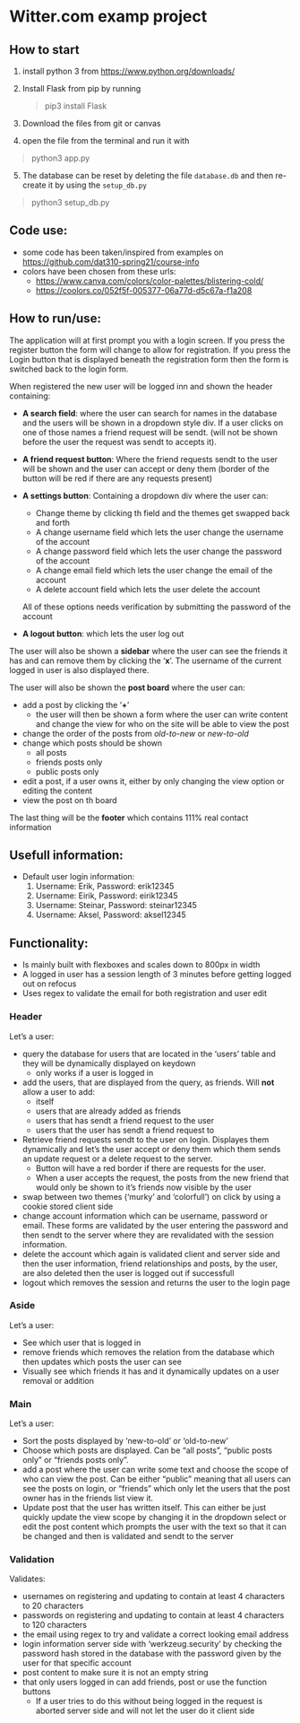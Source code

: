 
# Witter.com examp project

## How to start

1. install python 3 from https://www.python.org/downloads/

2. Install Flask from pip by running 

    > pip3 install Flask

3. Download the files from git or canvas

4. open the file from the terminal and run it with

> python3 app.py

5. The database can be reset by deleting the file `database.db` and then re-create it by using the  `setup_db.py`

> python3 setup_db.py



## Code use:

* some code has been taken/inspired from examples on https://github.com/dat310-spring21/course-info
* colors have been chosen from these urls:
    * https://www.canva.com/colors/color-palettes/blistering-cold/ 
    * https://coolors.co/052f5f-005377-06a77d-d5c67a-f1a208
    



## How to run/use:

The application will at first prompt you with a login screen. If you press the register button the form will change to allow for registration. If you press the Login button that is displayed beneath the registration form then the form is switched back to the login form. 

When registered the new user will be logged inn and shown the header containing:

* **A search field**: where the user can search for names in the database and the users will be shown in a dropdown style div. If a user clicks on one of those names a friend request will be sendt. (will not be shown before the user the request was sendt to accepts it).

* **A friend request button**: Where the friend requests sendt to the user will be shown and the user can accept or deny them (border of the button will be red if there are any requests present)

* **A settings button**: Containing a dropdown div where the user can:

    * Change theme by clicking th field and the themes get swapped back and forth
    * A change username field which lets the user change the username of the account
    * A change password field which lets the user change the password of the account
    * A change email field which lets the user change the email of the account
    * A delete account field which lets the user delete the account

    All of these options needs verification by submitting the password of the account

* **A logout button**: which lets the user log out

The user will also be shown a **sidebar** where the user can see the friends it has and can remove them by clicking the ‘**x**’. The  username of the current logged in user is also displayed there.

The user will also be shown the **post board** where the user can:

*  add a post by clicking the ‘**+**’
    * the user will then be shown a form where the user can write content and change the view for who on the site will be able to view the post
* change the order of the posts from *old-to-new* or *new-to-old*
* change which posts should be shown 
    * all posts
    * friends posts only
    * public posts only
* edit a post, if a user owns it, either by only changing the view option or editing the content
* view the post on th board

The last thing will be the **footer** which contains 111% real contact information



## Usefull information:

* Default user login information:
    1. Username: Erik, Password: erik12345
    2. Username: Eirik, Password: eirik12345
    3. Username: Steinar, Password: steinar12345
    4. Username: Aksel, Password: aksel12345



## Functionality:

* Is mainly built with flexboxes and scales down to 800px in width
* A logged in user has a session length of 3 minutes before getting logged out on refocus
* Uses regex to validate the email for both registration and user edit

### Header

Let’s a user:

* query the database for users that are located in the ‘users’ table and they will be dynamically displayed on keydown
    * only works if a user is logged in
* add the users, that are displayed from the query, as friends. Will **not** allow a user to add:
    * itself 
    * users that are already added as friends
    * users that has sendt a friend request to the user
    *  users that the user has sendt a friend request to
* Retrieve friend requests sendt to the user on login. Displayes them dynamically and let’s the user accept or deny them which them sends an update request or a delete request to the server. 
    * Button will have a red border if there are requests for the user.
    * When a user accepts the request, the posts from the new friend that would only be shown to it’s friends now visible by the user
* swap between two themes (‘murky’ and ‘colorfull’) on click by using a cookie stored client side
* change account information which can be username, password or email. These forms are validated by the user entering the password and then sendt to the server where they are revalidated with the session information.
* delete the account which again is validated client and server side and then the user information, friend relationships and posts, by the user, are also deleted then the user is logged out if successfull
* logout which removes the session and returns the user to the login page



### Aside

Let’s a user:

* See which user that is logged in
* remove friends which removes the relation from the database which then updates which posts the user can see
* Visually see which friends it has and it dynamically updates on a user removal or addition



### Main

Let’s a user:

* Sort the posts displayed by ‘new-to-old’ or ‘old-to-new’
* Choose which posts are displayed. Can be “all posts”, “public posts only” or “friends posts only”.
* add a post where the user can write some text and choose the scope of who can view the post. Can be either “public” meaning that all users can see the posts on login, or “friends” which only let the users that the post owner has in the friends list view it. 
* Update post that the user has written itself. This can either be just quickly update the view scope by changing it in the dropdown select or edit the post content which prompts the user with the text so that it can be changed and then is validated and sendt to the server



### Validation

Validates: 

* usernames on registering and updating to contain at least 4 characters to 20 characters
* passwords on registering and updating to contain at least 4 characters to 120 characters
* the email using regex to try and validate a correct looking email address
* login information server side with ‘werkzeug.security’ by checking the password hash stored in the database with the password given by the user for that specific account
* post content to make sure it is not an empty string
* that only users logged in can add friends, post or use the function buttons 
    * If a user tries to do this without being logged in the request is aborted server side and will not let the user do it client side

